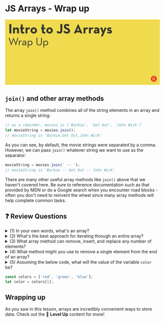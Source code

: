 # JS Arrays - Wrap up

![Hero image](./assets/hero.png)

## `join()` and other array methods 

The array `join()` method combines all of the string elements in an array and returns a single string:

```js
// as a reminder, movies is ['Barbie', 'Get Out', 'John Wick']
let movieString = movies.join();
// movieString is 'Barbie,Get Out,John Wick'
```
	
As you can see, by default, the movie strings were separated by a comma. However, we can pass `join()` whatever string we want to use as the separator:

```js
movieString = movies.join(' -- ');
// movieString is 'Barbie -- Get Out -- John Wick'
```

There are many other useful array methods like `join()` above that we haven't covered here. Be sure to reference documentation such as that provided by MDN or do a Google search when you encounter road blocks - often you don't need to reinvent the wheel since many array methods will help complete common tasks.

## :question: Review Questions

<details>
  <summary>(1) In your own words, what's an array?</summary>
  
  An array is a data structure used store an ordered list of data.
</details>

<details>
  <summary>(2) What's the best approach for iterating through an entire array?</summary>
  
  Use the array's <code>forEach()</code> iterator method.
</details>

<details>
  <summary>(3) What array method can remove, insert, and replace any number of elements?</summary>
  
  The <code>splice()</code> method.
</details>

<details>
  <summary>(4) What method might you use to remove a single element from the end of an array?</summary>
  
  The <code>pop()</code> method.
</details>

<details>
  <summary>(5) Assuming the below code, what will the value of the variable <code>color</code> be?</summary>

  <code>'green'</code>
</details>

```js
const colors = ['red', 'green', 'blue'];
let color = colors[1];
```

## Wrapping up

As you saw in this lesson, arrays are incredibly convenient ways to store data. Check out the :rocket: **Level Up** content for more!
